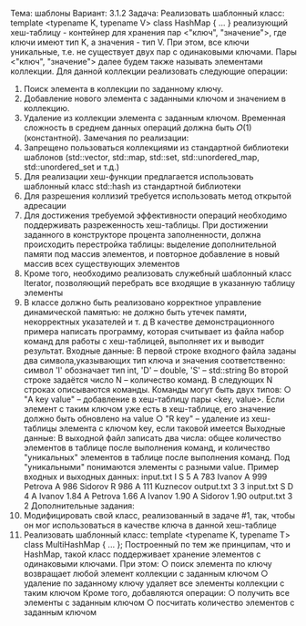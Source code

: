 Тема: шаблоны
Вариант: 3.1.2
Задача: Реализовать шаблонный класс:
template <typename K, typename V>
class HashMap {
...
}
реализующий хеш-таблицу - контейнер для хранения пар <"ключ",
"значение">, где ключи имеют тип K, а значения - тип V. При этом,
все ключи уникальные, т.е. не существует двух пар с одинаковыми
ключами. Пары <"ключ", "значение"> далее будем также называть
элементами коллекции.
Для данной коллекции реализовать следующие операции:
1. Поиск элемента в коллекции по заданному ключу.
2. Добавление нового элемента с заданными ключом и
значением в коллекцию.
3. Удаление из коллекции элемента с заданным ключом.
Временная сложность в среднем данных операций должна быть
𝑂(1)(константной).
Замечания по реализации:
1. Запрещено пользоваться коллекциями из стандартной
библиотеки шаблонов (std::vector, std::map,
std::set, std::unordered_map, std::unordered_set
и т.д.)
2. Для реализации хеш-функции предлагается использовать
шаблонный класс std::hash из стандартной библиотеки
3. Для разрешения коллизий требуется использовать метод
открытой адресации
4. Для достижения требуемой эффективности операций
необходимо поддерживать разреженность хеш-таблицы. При
достижении заданного в конструкторе процента
заполненности, должна происходить перестройка таблицы:
выделение дополнительной памяти под массив элементов, и
повторное добавление в новый массив всех существующих
элементов
5. Кроме того, необходимо реализовать служебный шаблонный
класс Iterator, позволяющий перебрать все входящие в
указанную таблицу элементы
6. В классе должно быть реализовано корректное управление
динамической памятью: не должно быть утечек памяти,
некорректных указателей и т. д
В качестве демонстрационного примера написать программу,
которая считывает из файла набор команд для работы с
хеш-таблицей, выполняет их и выводит результат.
Входные данные:
В первой строке входного файла заданы два символа,указывающих
тип ключа и значения соответственно:
символ 'I' обозначает тип int, 'D' – double, 'S' – std::string
Во второй строке задаётся число N – количество команд.
В следующих N строках описываются команды.
Команды могут быть двух типов:
○ "A key value" – добавление в хеш-таблицу пары <key, value>.
Если элемент с таким ключом уже есть в хеш-таблице, его
значение должно быть обновлено на value
○ "R key" – удаление из хеш-таблицы элемента с ключом key,
если таковой имеется
Выходные данные:
В выходной файл записать два числа: общее количество элементов
в таблице после выполнения команд, и количество "уникальных"
элементов в таблице после выполнения команд.
Под "уникальными" понимаются элементы с разными value.
Пример входных и выходных данных:
input.txt 
I S
5
A 783 Ivanov
A 999 Petrova
A 986 Sidorov
R 986
A 111 Kuznecov
output.txt
3 3
input.txt 
S D
4
A Ivanov 1.84
A Petrova 1.66
A Ivanov 1.90
A Sidorov 1.90
output.txt
3 2
Дополнительные задания:
1. Модифицировать свой класс, реализованный в задаче #1, так,
чтобы он мог использоваться в качестве ключа в данной
хеш-таблице
2. Реализовать шаблонный класс:
template <typename K, typename T>
class MultiHashMap {
...
};
Построенный по тем же принципам, что и HashMap, такой
класс поддерживает хранение элементов с одинаковыми
ключами.
При этом:
○ поиск элемента по ключу возвращает любой элемент
коллекции с заданным ключом
○ удаление по заданному ключу удаляет все элементы
коллекции с таким ключом
Кроме того, добавляются операции:
○ получить все элементы с заданным ключом
○ посчитать количество элементов с заданным ключом
